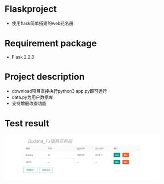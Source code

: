 # Flaskproject

- 使用flask简单搭建的web花名册

# Requirement package
- Flask        2.2.3

# Project description

- download项目直接执行python3 app.py即可运行
- data.py为用户数据库
- 支持增删改查功能

# Test result
![admin](_v_images/20230314102324864_14106.png)
